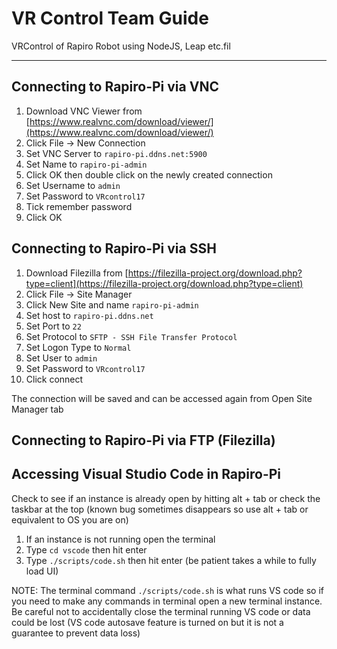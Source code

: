 # VR Control Team Guide #

VRControl of Rapiro Robot using NodeJS, Leap etc.fil

----------

## Connecting to Rapiro-Pi via VNC ##
1. Download VNC Viewer from [https://www.realvnc.com/download/viewer/](https://www.realvnc.com/download/viewer/)
2. Click File -> New Connection
3. Set VNC Server to `rapiro-pi.ddns.net:5900`
4. Set Name to `rapiro-pi-admin`
5. Click OK then double click on the newly created connection
6. Set Username to `admin`
7. Set Password to `VRcontrol17`
8. Tick remember password
9. Click OK 

## Connecting to Rapiro-Pi via SSH ##
1. Download Filezilla from [https://filezilla-project.org/download.php?type=client](https://filezilla-project.org/download.php?type=client)
2. Click File -> Site Manager
3. Click New Site and name `rapiro-pi-admin`
4. Set host to `rapiro-pi.ddns.net`
5. Set Port to `22`
6. Set Protocol to `SFTP - SSH File Transfer Protocol`
7. Set Logon Type to `Normal`
8. Set User to `admin`
9. Set Password to `VRcontrol17`
10. Click connect

The connection will be saved and can be accessed again from Open Site Manager tab

## Connecting to Rapiro-Pi via FTP (Filezilla) ##

## Accessing Visual Studio Code in Rapiro-Pi ##
Check to see if an instance is already open by hitting alt + tab or check the taskbar at the top (known bug sometimes disappears so use alt + tab or equivalent to OS you are on)

1. If an instance is not running open the terminal
2. Type `cd vscode` then hit enter
3. Type `./scripts/code.sh` then hit enter (be patient takes a while to fully load UI)

NOTE: The terminal command `./scripts/code.sh` is what runs VS code so if you need to make any commands in terminal open a new terminal instance. Be careful not to accidentally close the terminal running VS code or data could be lost (VS code autosave feature is turned on but it is not a guarantee to prevent data loss)
